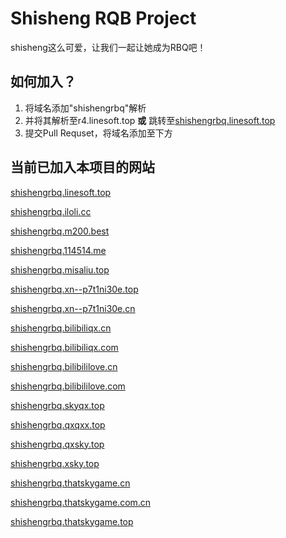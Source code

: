 # Shisheng RQB Project

shisheng这么可爱，让我们一起让她成为RBQ吧！

## 如何加入？

1. 将域名添加"shishengrbq"解析
2. 并将其解析至r4.linesoft.top **或**  跳转至[shishengrbq.linesoft.top](http://shishengrbq.linesoft.top)
3. 提交Pull Requset，将域名添加至下方

## 当前已加入本项目的网站

[shishengrbq.linesoft.top](http://shishengrbq.linesoft.top)

[shishengrbq.iloli.cc](http://shishengrbq.iloli.cc)

[shishengrbq.m200.best](http://shishengrbq.m200.best)

[shishengrbq.114514.me](http://shishengrbq.114514.me)

[shishengrbq.misaliu.top](http://shishengrbq.misaliu.top)

[shishengrbq.xn--p7t1ni30e.top](http://shishengrbq.xn--p7t1ni30e.top)

[shishengrbq.xn--p7t1ni30e.cn](http://shishengrbq.xn--p7t1ni30e.cn)

[shishengrbq.bilibiliqx.cn](http://shishengrbq.bilibiliqx.cn)

[shishengrbq.bilibiliqx.com](http://shishengrbq.bilibiliqx.com)

[shishengrbq.bilibililove.cn](http://shishengrbq.bilibililove.cn)

[shishengrbq.bilibililove.com](http://shishengrbq.bilibililove.com)

[shishengrbq.skyqx.top](http://shishengrbq.skyqx.top)

[shishengrbq.qxqxx.top](http://shishengrbq.qxqxx.top)

[shishengrbq.qxsky.top](http://shishengrbq.qxsky.top)

[shishengrbq.xsky.top](http://shishengrbq.xsky.top)

[shishengrbq.thatskygame.cn](http://shishengrbq.thatskygame.cn)

[shishengrbq.thatskygame.com.cn](http://shishengrbq.thatskygame.com.cn)

[shishengrbq.thatskygame.top](http://shishengrbq.thatskygame.top)
